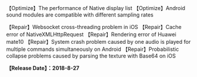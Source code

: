【Optimize】The performance of Native display list
【Optimize】Android sound modules are compatible with different sampling rates

【Repair】Websocket cross-threading problem in iOS
【Repair】Cache error of NativeXMLHttpRequest
【Repair】Rendering error of Huawei mate10
【Repair】System crash problem caused by one audio is played for multiple commands simultaneously on Android
【Repair】Probabilistic collapse problems caused by parsing the texture with Base64 on iOS

**【Release Date】：2018-8-27**
